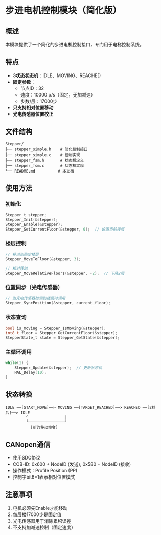 # 步进电机控制模块（简化版）

## 概述
本模块提供了一个简化的步进电机控制接口，专门用于电梯控制系统。

## 特点
- **3状态状态机**：IDLE、MOVING、REACHED
- **固定参数**：
  - 节点ID：32
  - 速度：10000 p/s（固定，无加减速）
  - 步数/层：17000步
- **只支持相对位置移动**
- **光电传感器位置校正**

## 文件结构
```
Stepper/
├── stepper_simple.h    # 简化控制接口
├── stepper_simple.c    # 控制实现
├── stepper_fsm.h       # 状态机定义
├── stepper_fsm.c       # 状态机实现
└── README.md          # 本文档
```

## 使用方法

### 初始化
```c
Stepper_t stepper;
Stepper_Init(&stepper);
Stepper_Enable(&stepper);
Stepper_SetCurrentFloor(&stepper, 0);  // 设置当前楼层
```

### 楼层控制
```c
// 移动到指定楼层
Stepper_MoveToFloor(&stepper, 3);

// 相对移动
Stepper_MoveRelativeFloors(&stepper, -2);  // 下降2层
```

### 位置同步（光电传感器）
```c
// 当光电传感器检测到楼层时调用
Stepper_SyncPosition(&stepper, current_floor);
```

### 状态查询
```c
bool is_moving = Stepper_IsMoving(&stepper);
int8_t floor = Stepper_GetCurrentFloor(&stepper);
StepperState_t state = Stepper_GetState(&stepper);
```

### 主循环调用
```c
while(1) {
    Stepper_Update(&stepper);  // 更新状态机
    HAL_Delay(10);
}
```

## 状态转换
```
IDLE ──[START_MOVE]──> MOVING ──[TARGET_REACHED]──> REACHED ──[2秒后]──> IDLE
         ^                |
         └────────────────┘
           [新的移动命令]
```

## CANopen通信
- 使用SDO协议
- COB-ID: 0x600 + NodeID (发送), 0x580 + NodeID (接收)
- 操作模式：Profile Position (PP)
- 控制字bit6=1表示相对位置模式

## 注意事项
1. 电机必须先Enable才能移动
2. 每层楼17000步是固定值
3. 光电传感器用于消除累积误差
4. 不支持加减速控制（固定速度）